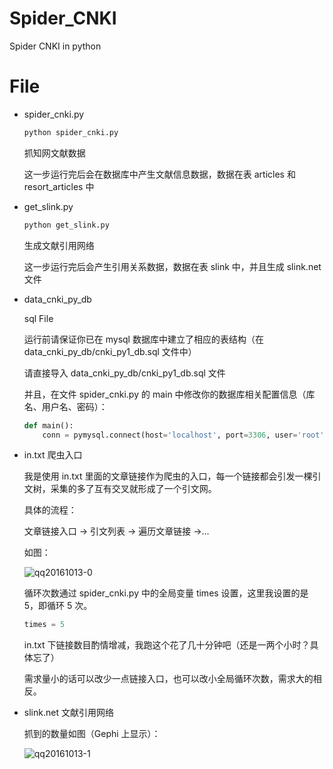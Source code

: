 # Spider_CNKI
Spider CNKI in python

# File
- spider_cnki.py
  ```python
  python spider_cnki.py
  ```
  抓知网文献数据

  这一步运行完后会在数据库中产生文献信息数据，数据在表 articles 和 resort_articles 中

- get_slink.py
  ```python
  python get_slink.py
  ```
  生成文献引用网络

  这一步运行完后会产生引用关系数据，数据在表 slink 中，并且生成 slink.net 文件

- data_cnki_py_db

  sql File

  运行前请保证你已在 mysql 数据库中建立了相应的表结构（在 data_cnki_py_db/cnki_py1_db.sql 文件中）

  请直接导入 data_cnki_py_db/cnki_py1_db.sql 文件


  并且，在文件 spider_cnki.py 的 main 中修改你的数据库相关配置信息（库名、用户名、密码）：

  ```python
  def main():
      conn = pymysql.connect(host='localhost', port=3306, user='root', passwd='', db='cnki_py1_db', charset='utf8mb4', cursorclass=pymysql.cursors.DictCursor)
  ```

- in.txt
  爬虫入口

  我是使用 in.txt 里面的文章链接作为爬虫的入口，每一个链接都会引发一棵引文树，采集的多了互有交叉就形成了一个引文网。

  具体的流程：

  文章链接入口 -> 引文列表 -> 遍历文章链接 ->...

  如图：

  ![qq20161013-0](https://cloud.githubusercontent.com/assets/12579211/19353861/564aef54-9197-11e6-8c92-ed8d119f7f18.png)

  循环次数通过 spider_cnki.py 中的全局变量 times 设置，这里我设置的是 5，即循环 5 次。

  ```python
  times = 5
  ```

  in.txt 下链接数目酌情增减，我跑这个花了几十分钟吧（还是一两个小时？具体忘了）

  需求量小的话可以改少一点链接入口，也可以改小全局循环次数，需求大的相反。


- slink.net
  文献引用网络

  抓到的数量如图（Gephi 上显示）：

  ![qq20161013-1](https://cloud.githubusercontent.com/assets/12579211/19355033/6a3d3cac-919b-11e6-98a3-714e0b99a298.png)
